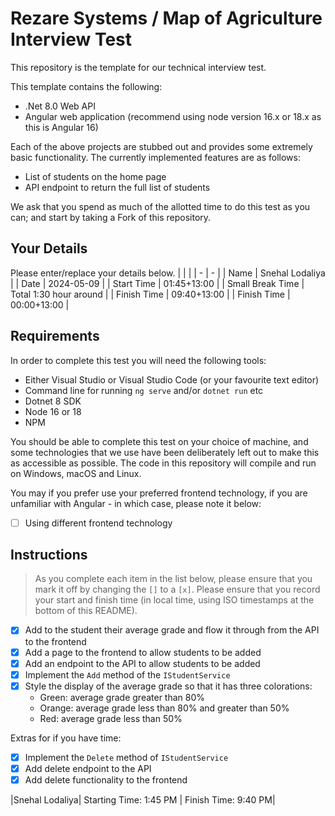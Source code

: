 # Rezare Systems / Map of Agriculture Interview Test

This repository is the template for our technical interview test.

This template contains the following:

- .Net 8.0 Web API
- Angular web application (recommend using node version 16.x or 18.x as this is Angular 16)

Each of the above projects are stubbed out and provides some extremely basic functionality.
The currently implemented features are as follows:

- List of students on the home page
- API endpoint to return the full list of students

We ask that you spend as much of the allotted time to do this test as you can; and start by taking a Fork of this repository.

## Your Details

Please enter/replace your details below.
| | |
| - | - |
| Name | Snehal Lodaliya |
| Date | 2024-05-09 |
| Start Time | 01:45+13:00 |
| Small Break Time | Total 1:30 hour around |
| Finish Time | 09:40+13:00 |
| Finish Time | 00:00+13:00 |

## Requirements

In order to complete this test you will need the following tools:

- Either Visual Studio or Visual Studio Code (or your favourite text editor)
- Command line for running `ng serve` and/or `dotnet run` etc
- Dotnet 8 SDK
- Node 16 or 18
- NPM

You should be able to complete this test on your choice of machine, and some technologies that we use have been deliberately left out to make this as accessible as possible.
The code in this repository will compile and run on Windows, macOS and Linux.

You may if you prefer use your preferred frontend technology, if you are unfamiliar with Angular - in which case, please note it below:  
- [ ] Using different frontend technology

## Instructions

> As you complete each item in the list below, please ensure that you mark it off by changing the `[]` to a `[x]`.
> Please ensure that you record your start and finish time (in local time, using ISO timestamps at the bottom of this README).

- [X] Add to the student their average grade and flow it through from the API to the frontend
- [X] Add a page to the frontend to allow students to be added
- [X] Add an endpoint to the API to allow students to be added
- [X] Implement the `Add` method of the `IStudentService`
- [X] Style the display of the average grade so that it has three colorations:
  - Green: average grade greater than 80%
  - Orange: average grade less than 80% and greater than 50%
  - Red: average grade less than 50%

Extras for if you have time:

- [X] Implement the `Delete` method of `IStudentService`
- [X] Add delete endpoint to the API
- [X] Add delete functionality to the frontend

|Snehal Lodaliya| Starting Time: 1:45 PM | Finish Time: 9:40 PM|
